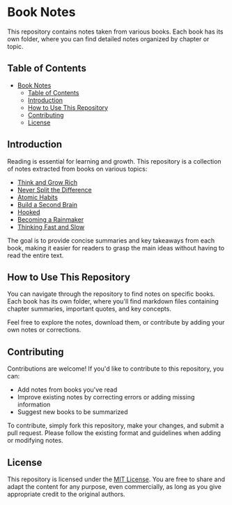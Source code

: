 # Book Notes

This repository contains notes taken from various books. Each book has its own folder, where you can find detailed notes organized by chapter or topic.

## Table of Contents

- [Book Notes](#book-notes)
  - [Table of Contents](#table-of-contents)
  - [Introduction](#introduction)
  - [How to Use This Repository](#how-to-use-this-repository)
  - [Contributing](#contributing)
  - [License](#license)

## Introduction

Reading is essential for learning and growth. This repository is a collection of notes extracted from books on various topics:

- [Think and Grow Rich](/Think%20and%20Grow%20Rich)
- [Never Split the Difference](/Never%20Split%20the%20Difference)
- [Atomic Habits](/Atomic%20Habits)
- [Build a Second Brain](/Build%20a%20Second%20Brain)
- [Hooked]('/Hooked')
- [Becoming a Rainmaker](/Becoming%20a%20Rainmaker)
- [Thinking Fast and Slow](/Thinking%20Fast%20and%20Slow)

The goal is to provide concise summaries and key takeaways from each book, making it easier for readers to grasp the main ideas without having to read the entire text.

## How to Use This Repository

You can navigate through the repository to find notes on specific books. Each book has its own folder, where you'll find markdown files containing chapter summaries, important quotes, and key concepts.

Feel free to explore the notes, download them, or contribute by adding your own notes or corrections.

## Contributing

Contributions are welcome! If you'd like to contribute to this repository, you can:

- Add notes from books you've read
- Improve existing notes by correcting errors or adding missing information
- Suggest new books to be summarized

To contribute, simply fork this repository, make your changes, and submit a pull request. Please follow the existing format and guidelines when adding or modifying notes.

## License

This repository is licensed under the [MIT License](LICENSE).
You are free to share and adapt the content for any purpose, even commercially, as long as you give appropriate credit to the original authors.
